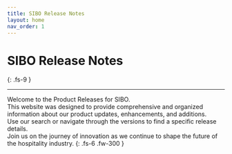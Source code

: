 ```yaml
---
title: SIBO Release Notes
layout: home
nav_order: 1
---
```


# SIBO Release Notes
{: .fs-9 }

---

Welcome to the Product Releases for SIBO.\
This website was designed to provide comprehensive and organized information about our product updates, enhancements, and additions.\
Use our search or navigate through the versions to find a specific release details.\
Join us on the journey of innovation as we continue to shape the future of the hospitality industry.
{: .fs-6 .fw-300 }
